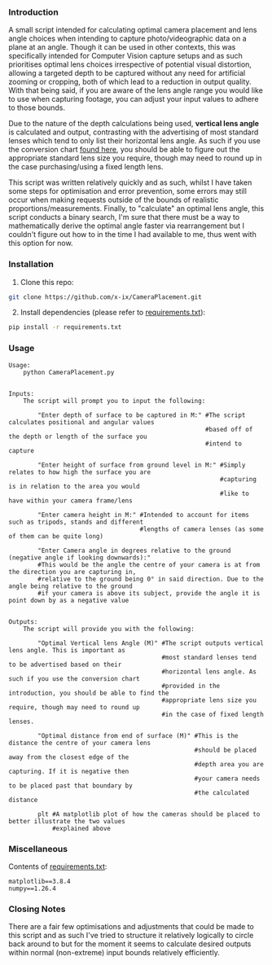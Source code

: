 ### Introduction

A small script intended for calculating optimal camera placement and lens angle choices when intending to capture photo/videographic data on a plane at an angle. Though it can be used in other contexts, this was specifically intended for Computer Vision capture setups and as such prioritises optimal lens choices irrespective of potential visual distortion, allowing a targeted depth to be captured without any need for artificial zooming or cropping, both of which lead to a reduction in output quality. With that being said, if you are aware of the lens angle range you would like to use when capturing footage, you can adjust your input values to adhere to those bounds.

Due to the nature of the depth calculations being used, **vertical lens angle** is calculated and output, contrasting with the advertising of most standard lenses which tend to only list their horizontal lens angle. As such if you use the conversion chart [found here](https://www.nikonians.org/reviews/fov-tables), you should be able to figure out the appropriate standard lens size you require, though may need to round up in the case purchasing/using a fixed length lens.

This script was written relatively quickly and as such, whilst I have taken some steps for optimisation and error prevention, some errors may still occur when making requests outside of the bounds of realistic proportions/measurements. Finally, to "calculate" an optimal lens angle, this script conducts a binary search, I'm sure that there must be a way to mathematically derive the optimal angle faster via rearrangement but I couldn't figure out how to in the time I had available to me, thus went with this option for now. 


### Installation

1. Clone this repo:
```bash
git clone https://github.com/x-ix/CameraPlacement.git
```
2. Install dependencies (please refer to [requirements.txt](requirements.txt)):
```bash
pip install -r requirements.txt
```

### Usage
```
Usage:
    python CameraPlacement.py


Inputs:
    The script will prompt you to input the following:
    
        "Enter depth of surface to be captured in M:" #The script calculates positional and angular values
                                                      #based off of the depth or length of the surface you
                                                      #intend to capture

        "Enter height of surface from ground level in M:" #Simply relates to how high the surface you are
                                                          #capturing is in relation to the area you would
                                                          #like to have within your camera frame/lens

        "Enter camera height in M:" #Intended to account for items such as tripods, stands and different
                                    #lengths of camera lenses (as some of them can be quite long)

        "Enter Camera angle in degrees relative to the ground (negative angle if looking downwards):"
        #This would be the angle the centre of your camera is at from the direction you are capturing in,
        #relative to the ground being 0° in said direction. Due to the angle being relative to the ground
        #if your camera is above its subject, provide the angle it is point down by as a negative value


Outputs:
    The script will provide you with the following:

        "Optimal Vertical lens Angle (M)" #The script outputs vertical lens angle. This is important as
                                          #most standard lenses tend to be advertised based on their
                                          #horizontal lens angle. As such if you use the conversion chart
                                          #provided in the introduction, you should be able to find the
                                          #appropriate lens size you require, though may need to round up
                                          #in the case of fixed length lenses.

        "Optimal distance from end of surface (M)" #This is the distance the centre of your camera lens
                                                   #should be placed away from the closest edge of the
                                                   #depth area you are capturing. If it is negative then
                                                   #your camera needs to be placed past that boundary by
                                                   #the calculated distance

        plt #A matplotlib plot of how the cameras should be placed to better illustrate the two values
            #explained above
```


### Miscellaneous
Contents of [requirements.txt](requirements.txt):
```
matplotlib==3.8.4
numpy==1.26.4
```


### Closing Notes
There are a fair few optimisations and adjustments that could be made to this script and as such I've tried to structure it relatively logically to circle back around to but for the moment it seems to calculate desired outputs within normal (non-extreme) input bounds relatively efficiently.